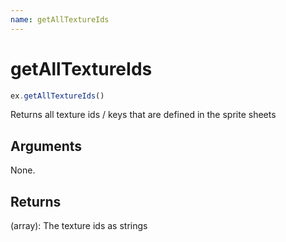 ```yaml
---
name: getAllTextureIds
---
```


# getAllTextureIds

```js
ex.getAllTextureIds()
```

Returns all texture ids / keys that are defined in the sprite sheets

## Arguments

None.

## Returns

(array): The texture ids as strings